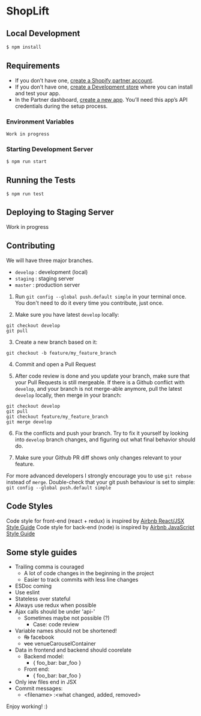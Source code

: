 # ShopLift

## Local Development

```bash
$ npm install
```

## Requirements

- If you don’t have one, [create a Shopify partner account](https://partners.shopify.com/signup).
- If you don’t have one, [create a Development store](https://help.shopify.com/en/partners/dashboard/development-stores#create-a-development-store) where you can install and test your app.
- In the Partner dashboard, [create a new app](https://help.shopify.com/en/api/tools/partner-dashboard/your-apps#create-a-new-app). You’ll need this app’s API credentials during the setup process.

### Environment Variables

    Work in progress

### Starting Development Server

    $ npm run start

## Running the Tests

```
$ npm run test
```

## Deploying to Staging Server

Work in progress

## Contributing

We will have three major branches.

- `develop` : development (local)
- `staging` : staging server
- `master` : production server

1. Run `git config --global push.default simple` in your terminal once. You don't need to do it every time you contribute, just once.

2. Make sure you have latest `develop` locally:

```
git checkout develop
git pull
```

3. Create a new branch based on it:

```
git checkout -b feature/my_feature_branch
```

4. Commit and open a Pull Request

5. After code review is done and you update your branch, make sure that your Pull Requests is still mergeable.
   If there is a Github conflict with `develop`, and your branch is not merge-able anymore, pull the latest `develop` locally, then merge in your branch:

```
git checkout develop
git pull
git checkout feature/my_feature_branch
git merge develop
```

6. Fix the conflicts and push your branch. Try to fix it yourself by looking into `develop` branch changes, and figuring out what final behavior should do.

7. Make sure your Github PR diff shows only changes relevant to your feature.

For more advanced developers I strongly encourage you to use `git rebase` instead of `merge`. Double-check that your git push behaviour is set to simple: `git config --global push.default simple`

## Code Styles

Code style for front-end (react + redux) is inspired by [Airbnb React/JSX Style Guide](https://github.com/airbnb/javascript/tree/master/react)
Code style for back-end (node) is inspired by [Airbnb JavaScript Style Guide](https://github.com/airbnb/javascript)

## Some style guides

- Trailing comma is couraged
  - A lot of code changes in the beginning in the project
  - Easier to track commits with less line changes
- ESDoc coming
- Use eslint
- Stateless over stateful
- Always use redux when possible
- Ajax calls should be under 'api-'
  - Sometimes maybe not possible (?)
    - Case: code review
- Variable names should not be shortened!
  - ~~fb~~ facebook
  - ~~vcc~~ venueCarouselContainer
- Data in frontend and backend should coorelate
  - Backend model:
    - { foo_bar: bar_foo }
  - Front end:
    - { foo_bar: bar_foo }
- Only iew files end in JSX
- Commit messages:
  - \<filename> :<what changed, added, removed>

Enjoy working! :)
